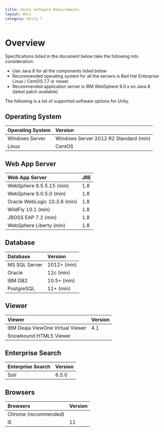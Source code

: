 ```yaml
---
title: Unity Software Requirements
layout: docs
category: Unity 7
---
```

# Overview 

Specifications listed in the document below take the following into consideration:
- Use Java 8 for all the components listed below 
- Recommended operating system for all the servers is Red Hat Enterprise Linux / CentOS 7.7 or newer 
- Recommended application server is IBM WebSphere 9.0.x on Java 8 (latest patch available) 

The following is a list of supported software options for Unity. 

## Operating System 

| Operating System |                               Version |
|:-----------------|:--------------------------------------|
| Windows Server   | Windows Server 2012 R2 Standard (min) |
| Linux            |                                CentOS | 

## Web App Server 
		
| Web App Server               | JRE |
|:-----------------------------|:----|
| WebSphere 8.5.5.15 (min)     | 1.8 |
| WebSphere 9.0.5.0 (min)      | 1.8 |
| Oracle WebLogic 10.3.6 (min) | 1.8 |
| WildFly 10.1 (min)           | 1.8 |
| JBOSS EAP 7.2 (min)          | 1.8 |
| WebSphere Liberty (min)      | 1.8 | 

## Database 

| Database      |     Version |
|:--------------|:------------|
| MS SQL Server | 2012+ (min) |
| Oracle        |   12c (min) |
| IBM DB2       | 10.5+ (min) |
| PostgreSQL    |   11+ (min) | 

## Viewer 

| Viewer                           | Version |
|:---------------------------------|:--------|
| IBM Deaja ViewOne Virtual Viewer |     4.1 |
| Snowbound HTML5 Viewer           |         |

## Enterprise Search

| Enterprise Search  | Version |
|:-------------------|:--------|
| Solr               |   8.5.0 | 

## Browsers 

| Browsers             | Version |
|:---------------------|:--------|
| Chrome (recommended) |         |
| IE                   |      11 |

